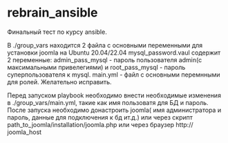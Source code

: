 # rebrain_ansible
Финальный тест по курсу ansible.

В ./group_vars находится 2 файла с основными переменными для установки joomla на Ubuntu 20.04/22.04
    mysql_password.vaul содержит 2 переменные: admin_pass_mysql - пароль пользователя admin(с максимальными привелегиями) и root_pass_mysql - пароль суперпользователя к mysql.
    main.yml - файл с основными перемнными для ролей. Желательно исправить.


Перед запуском playbook необходимо внести  необходимые изменения в ./group_vars/main.yml, такие как имя пользоватя для БД и пароль.
После запуска необходимо донастроить joomla( имя администратора и пароль, данные для подключения к бд ит.д.) или через скрипт path_to_joomla/installation/joomla.php или через браузер http:// joomla_host
